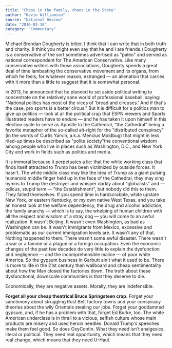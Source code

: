 ```yaml
---
title: "Chaos in the family, chaos in the State"
author: "Kevin Williamson"
source: "National Review"
date: "2016-03-18"
category: "Commentary"
---
```


Michael Brendan Dougherty is bitter. I think that I can write that in both truth and charity. (I think you might even say that he and I are friends.) Dougherty is a conservative of the sort sometimes advertised as "paleo" and served as national correspondent for The American Conservative. Like many conservative writers with those associations, Dougherty spends a great deal of time lambasting the conservative movement and its organs, from which he feels, for whatever reason, estranged — an alienation that carries with it more than a little to suggest that it is somewhat personal.

In 2013, he announced that he planned to set aside political writing to concentrate on the relatively sane world of professional baseball, saying: "National politics has most of the vices of 'bread and circuses.' And if that's the case, pro sports is a better circus." But it is difficult for a politics man to give up politics — look at all the political crap that ESPN viewers and Sports Illustrated readers have to endure — and he has taken it upon himself in this election cycle to serve as Apostle to the Cathedral, "the Cathedral" being a favorite metaphor of the so-called alt-right for the "distributed conspiracy" (in the words of Curtis Yarvin, a.k.a. Mencius Moldbug) that might in less riled-up times be described as "polite society"the conventional wisdom among people who live in places such as Washington, D.C., and New York City and work in fields such as politics and media.

It is immoral because it perpetuates a lie: that the white working class that finds itself attracted to Trump has been victimized by outside forces. It hasn't. The white middle class may like the idea of Trump as a giant pulsing humanoid middle finger held up in the face of the Cathedral, they may sing hymns to Trump the destroyer and whisper darkly about "globalists" and — odious, stupid term — "the Establishment", but nobody did this to them. They failed themselves. If you spend time in hardscrabble, white upstate New York, or eastern Kentucky, or my own native West Texas, and you take an honest look at the welfare dependency, the drug and alcohol addiction, the family anarchy — which is to say, the whelping of human children with all the respect and wisdom of a stray dog — you will come to an awful realization. It wasn't Beijing. It wasn't even Washington, as bad as Washington can be. It wasn't immigrants from Mexico, excessive and problematic as our current immigration levels are. It wasn't any of that. Nothing happened to them. There wasn't some awful disaster. There wasn't a war or a famine or a plague or a foreign occupation. Even the economic changes of the past few decades do very little to explain the dysfunction and negligence — and the incomprehensible malice — of poor white America. So the gypsum business in Garbutt ain't what it used to be. There is more to life in the 21st century than wallboard and cheap sentimentality about how the Man closed the factories down. The truth about these dysfunctional, downscale communities is that they deserve to die.

Economically, they are negative assets. Morally, they are indefensible.

**Forget all your cheap theatrical Bruce Springsteen crap.** Forget your sanctimony about struggling Rust Belt factory towns and your conspiracy theories about the wily Orientals stealing our jobs. Forget your goddamned gypsum, and, if he has a problem with that, forget Ed Burke, too. The white American underclass is in thrall to a vicious, selfish culture whose main products are misery and used heroin needles. Donald Trump's speeches make them feel good. So does OxyContin. What they need isn't analgesics, literal or political. They need real opportunity, which means that they need real change, which means that they need U-Haul.
